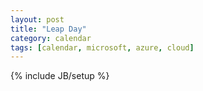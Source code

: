 ```yaml
---
layout: post
title: "Leap Day"
category: calendar
tags: [calendar, microsoft, azure, cloud]
---
```

{% include JB/setup %}
